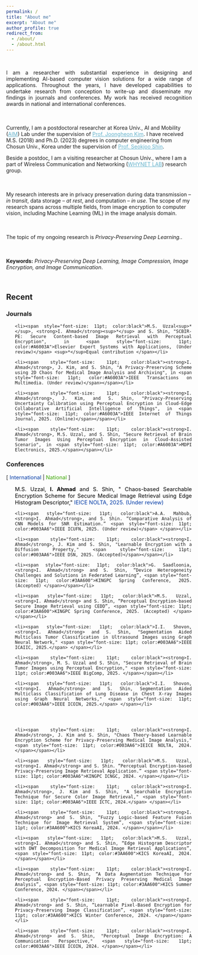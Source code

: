 ```yaml
---
permalink: /
title: "About me"
excerpt: "About me"
author_profile: true
redirect_from: 
  - /about/
  - /about.html
---
```

<br>
<p align="justify">
I am a researcher with substantial experience in designing and implementing AI-based computer vision solutions for a wide range of applications. Throughout the years, I have developed capabilities to undertake research from conception to write-up and disseminate my findings in journals and conferences. My work has received recognition awards in national and international conferences.

<br><br>
Currently, I am a postdoctoral researcher at Korea Univ., AI and Mobility (<a href="https://sites.google.com/view/aimlab-kuee/home?authuser=0" target="_blank" style="color:#64B2CB">AIM</a>) Lab under the supervision of <a href="https://sites.google.com/view/aimlab-kuee/members/joongheonkim?authuser=0" target="_blank" style="color:#64B2CB">Prof. Joongheon Kim</a>. I have received M.S. (2018) and Ph.D. (2023) degrees in computer engineering from Chosun Univ., Korea under the supervision of <a href="https://sites.google.com/view/whynet-lab/members?authuser=0" target="_blank" style="color:#64B2CB">Prof. Seokjoo Shin</a>. 

Beside a postdoc, I am a visiting researcher at Chosun Univ., where I am a part of Wireless Communication and Networking (<a href="https://sites.google.com/view/whynet-lab/home?authuser=0" target="_blank" style="color:#64B2CB">WHYNET LAB</a>) research group.

<br><br>
My research interests are in privacy preservation during data transmission – <i>in transit</i>, data storage – <i>at rest</i>, and computation – <i>in use</i>. The scope of my research spans across multiple fields, from image encryption to computer vision, including Machine Learning (ML) in the image analysis domain.

<br><br>
The topic of my ongoing research is <i> Privacy-Preserving Deep Learning.</i>.

<br><br>
<b>Keywords:</b> <i>Privacy-Preserving Deep Learning, Image Compression, Image Encryption, and Image Communication</i>.
</p>



<br>
<h2>Recent</h2>
<h3>Journals</h3>
<ul  align="justify" style="list-style-type:none;">

	<li><span style="font-size: 11pt; color:black">M.S. Uzzal<sup>*</sup>, <strong>I. Ahmad</strong><sup>*</sup> and S. Shin, "SCBIR-PE: Secure Content-based Image Retrieval with Perceptual Encryption", in <span style="font-size: 11pt; color:#A6003A">Elsevier Expert Systems with Applications, (Under review)</span> <sup>*</sup>Equal contribution </span></li>
	
	<li><span style="font-size: 11pt; color:black"><strong>I. Ahmad</strong>, J. Kim, and S. Shin, "A Privacy-Preserving Scheme using 2D Chaos for Medical Image Analysis and Archiving", in <span style="font-size: 11pt; color:#A6003A">IEEE Transactions on Multimedia. (Under review)</span></span></li>
	
	<li><span style="font-size: 11pt; color:black"><strong>I. Ahmad</strong>, J. Kim, and S. Shin, "Privacy-Preserving Uncertainty Calibration using Perceptual Encryption in Cloud-Edge Collaborative Artificial Intelligence of Things", in <span style="font-size: 11pt; color:#A6003A">IEEE Internet of Things Journal, 2025. (Online)</span></span></li>
	
	<li><span style="font-size: 11pt; color:black"><strong>I. Ahmad</strong>, M.S. Uzzal, and S. Shin, "Secure Retrieval of Brain Tumor Images Using Perceptual Encryption in Cloud-Assisted Scenario", in <span style="font-size: 11pt; color:#A6003A">MDPI Electronics, 2025.</span></span></li>
		
</ul>

<h3>Conferences</h3>
<p>[<span style="font-size: 11pt; color:#003AA6"> International</span> | <span style="font-size: 11pt; color:#3AA600">National </span>]</p>

<ul  align="justify" style="list-style-type:none;">
	<li><span style="font-size: 11pt; color:black">M.S. Uzzal, <strong>I. Ahmad</strong> and S. Shin, " Chaos-based Searchable Encryption Scheme for Secure Medical Image Retrieval using Edge Histogram Descriptor," <span style="font-size: 11pt; color:#003AA6">IEICE NOLTA, 2025. (Under review)</span></span></li>
	
	<li><span style="font-size: 11pt; color:black">A.A. Mahbub, <strong>I. Ahmad</strong>, and S. Shin. “Comparative Analysis of CNN Models for SNR Estimation.” <span style="font-size: 11pt; color:#003AA6">IEEE ICUFN, 2025. (Under review)</span> </span></li>
	
	<li><span style="font-size: 11pt; color:black"><strong>I. Ahmad</strong>, J. Kim and S. Shin, "Learnable Encryption with a Diffusion Property," <span style="font-size: 11pt; color:#003AA6">IEEE DSN, 2025. (Accepted)</span></span></li>
	
	<li><span style="font-size: 11pt; color:black">G. Saadloonia, <strong>I. Ahmad</strong> and S. Shin, “Device Heterogeneity Challenges and Solutions in Federated Learning”, <span style="font-size: 11pt; color:#3AA600">KINGPC Spring Conference, 2025. (Accepted) </span></span></li>
	
	<li><span style="font-size: 11pt; color:black">M.S. Uzzal, <strong>I. Ahmad</strong> and S. Shin, “Perceptual Encryption-based Secure Image Retrieval using CEDD”, <span style="font-size: 11pt; color:#3AA600">KINGPC Spring Conference, 2025. (Accepted) </span></span></li>
	
	<li><span style="font-size: 11pt; color:black">I.I. Shovon, <strong>I. Ahmad</strong> and S. Shin, "Segmentation Aided Multiclass Tumor Classification in Ultrasound Images using Graph Neural Network," <span style="font-size: 11pt; color:#003AA6">IEEE ICAIIC, 2025.</span> </span></li>
	
	<li><span style="font-size: 11pt; color:black"><strong>I. Ahmad</strong>, M. S. Uzzal and S. Shin, "Secure Retrieval of Brain Tumor Images using Perceptual Encryption," <span style="font-size: 11pt; color:#003AA6">IEEE BigComp, 2025. </span></span></li>
	
	<li><span style="font-size: 11pt; color:black">I.I. Shovon, <strong>I. Ahmad</strong> and S. Shin, Segmentation Aided Multiclass Classification of Lung Disease in Chest X-ray Images using Graph Neural Networks," <span style="font-size: 11pt; color:#003AA6">IEEE ICOIN, 2025.</span> </span></li>
	
	
	
	
	<li><span style="font-size: 11pt; color:black"><strong>I. Ahmad</strong>, J. Kim and S. Shin, "Chaos Theory-based Learnable Encryption Scheme for Privacy-Preserving Medical Image Analysis," <span style="font-size: 11pt; color:#003AA6">IEICE NOLTA, 2024. </span></span></li>
	
	<li><span style="font-size: 11pt; color:black">M.S. Uzzal, <strong>I. Ahmad</strong> and S. Shin. “Perceptual Encryption-based Privacy-Preserving Image Retrieval Application.” <span style="font-size: 11pt; color:#003AA6">KINGPC ICNGC, 2024. </span></span></li>
	
	<li><span style="font-size: 11pt; color:black"><strong>I. Ahmad</strong>, J. Kim and S. Shin, "A Searchable Encryption Technique for Secure Color Image Retrieval," <span style="font-size: 11pt; color:#003AA6">IEEE ICTC, 2024.</span> </span></li>
	
	<li><span style="font-size: 11pt; color:black"><strong>I. Ahmad</strong> and S. Shin, “Fuzzy Logic-based Feature Fusion Technique for Image Retrieval System”, <span style="font-size: 11pt; color:#3AA600">KICS KoreaAI, 2024. </span></span></li>
	
	<li><span style="font-size: 11pt; color:black">M.S. Uzzal, <strong>I. Ahmad</strong> and S. Shin, “Edge Histogram Descriptor with DWT Decomposition for Medical Image Retrieval Applications”, <span style="font-size: 11pt; color:#3AA600">KICS KoreaAI, 2024. </span></span></li>
	
	<li><span style="font-size: 11pt; color:black"><strong>I. Ahmad</strong> and S. Shin, “A Data Augmentation Technique for Perceptual Encryption-Based Privacy Preserving Medical Image Analysis”, <span style="font-size: 11pt; color:#3AA600">KICS Summer Conference, 2024. </span></span></li>
	
	<li><span style="font-size: 11pt; color:black"><strong>I. Ahmad</strong> and S. Shin, “Learnable Pixel-Based Encryption for Privacy-Preserving Image Classification”, <span style="font-size: 11pt; color:#3AA600">KICS Winter Conference, 2024. </span></span></li>
	
	<li><span style="font-size: 11pt; color:black"><strong>I. Ahmad</strong> and S. Shin, "Perceptual Image Encryption: A Communication Perspective," <span style="font-size: 11pt; color:#003AA6">IEEE ICOIN, 2024. </span></span></li>

</ul>


<!--
<h2>News</h2>

<ul  align="justify">

	<li><span style="font-size: 11pt;"><strong>[18<sup>th</sup> Jan 2024]</strong> Our paper won IET & KICS best paper award at the KICS Fall 2023 conference!</span></li>
	
	<li><span style="font-size: 11pt;"><strong>[15<sup>th</sup> Jan 2024]</strong> Our paper <i>  Learnable Pixel-Based Encryption for Privacy-Preserving Image Classification.</i> got accepted for presentation in the KICS Fall 2024 conference! </span></li>

	<li><span style="font-size: 11pt;"><strong>[02<sup>nd</sup> Jan 2024]</strong> We submitted a paper related to privacy-preserving image classification to the KICS Winter 2024 conference.</span></li>

</ul>

<h3>Past Events</h3>
<ul align="justify">
	<li><span style="font-size: 11pt;"><strong>[08<sup>th</sup> Dec 2023]</strong> Our paper <i> Perceptual Image Encryption: A Communication Perspective</i> got accepted for presentation in the ICOIN 2024 conference! </span></li>
	<li><span style="font-size: 11pt;"><strong>[26<sup>th</sup> Oct 2023]</strong> Our paper <i> Chroma Subsampling for Sub-block-based Perceptual Encryption Algorithms</i> got accepted for presentation in the KICS Fall 2023 conference! </span></li>
	<li><span style="font-size: 11pt;"><strong>[26<sup>th</sup> Oct 2023]</strong> We submitted a paper related to communication perspective of perceptual encryption to the ICOIN 2024 conference.</span></li>
	<li><span style="font-size: 11pt;"><strong>[19<sup>th</sup> Oct 2023]</strong> We submitted a paper related to chroma subsampling function for our proposed <a href="https://www.mdpi.com/1424-8220/22/20/8074" target="_blank" style="color:#64B2CB">IIB-CPE method</a> to KICS Fall 2023 conference.</span></li>
	<li><span style="font-size: 11pt;"><strong>[02<sup>nd</sup> Sep 2023]</strong>  Our paper <i>Deep Joint Source-Channel Coding for Medical Image Transmission</i> got accepted for presentation in the KICS Korea Artificial Intelligence Conference 2023!</span></li>
	<li><span style="font-size: 11pt;"><strong>[07<sup>th</sup> July 2023]</strong> Our paper <i>Deep Learning-Based Image Quality Assessment Metric for Quantifying Perceptual Distortions in Transmitted Images</i> got accepted for presentation in the ISCIT 2023 conference! </span></li>
	<li><span style="font-size: 11pt;"><strong>[31<sup>st</sup> May 2023]</strong> Our paper <i>Convolutional Autoencoder for Image Quality Assessment</i> got accepted for presentation in the KICS Summer Conference 2023! </span></li>
	<li><span style="font-size: 11pt;"><strong>[24<sup>th</sup> April 2023]</strong> We submitted a paper related to quantifying noise in transmitted images to the ISCIT 2023 conference.</span></li>
	<li><span style="font-size: 11pt;"><strong>[18<sup>th</sup> April 2023]</strong> Our paper <i><a href="https://www.mdpi.com/1424-8220/23/8/4057" target="_blank" style="color:#64B2CB">'Comprehensive Analysis of Compressible Perceptual Encryption Methods—Compression and Encryption Perspectives'</a></i>  is now online.</span></li>
	<li><span style="font-size: 11pt;"><strong>[13<sup>th</sup> April 2023]</strong> Our paper <i>'Comprehensive Analysis of Compressible Perceptual Encryption Methods—Compression and Encryption Perspectives'</i> got accepted for publication in the Sensors journal!</span></li>
	<li><span style="font-size: 11pt;"><strong>[11<sup>th</sup> Jan 2023]</strong> Our paper won one of the best papers award at the ICOIN 2023 conference!</span></li>
	<li><span style="font-size: 11pt;"><strong>[21<sup>st</sup> Dec 2022]</strong> Our paper <i>'Noise-cuts-Noise Approach for Mitigating the JPEG Distortions in Deep Learning'</i> got accepted for the ICAIIC 2023 conference!</span></li>
	<li><span style="font-size: 11pt;"><strong>[21<sup>st</sup> Dec 2022]</strong> Our paper <i>'Robustness of Deep Learning enabled IoT Applications Utilizing Higher Order QAM in OFDM Image Communication System'</i> got accepted for the ICAIIC 2023 conference!</span></li>
	<li><span style="font-size: 11pt;"><strong>[15<sup>th</sup> Nov 2022]</strong> Our paper <i>'Perceptual Encryption-based Privacy-Preserving Deep Learning for Medical Image Analysis'</i> got accepted for the ICOIN 2023 conference!</span></li>
</ul>

-->